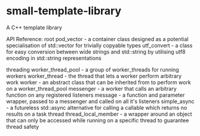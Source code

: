 # small-template-library
A C++ template library

API Reference:
root
pod_vector - a container class designed as a potential specialisation of std::vector for trivially copyable types
utf_convert - a class for easy conversion between wide strings and std::string by utilising utf8 encoding in std::string representations

threading
worker_thread_pool - a group of worker_threads for running workers
worker_thread - the thread that lets a worker perform arbitrary work
worker - an abstract class that can be inherited from to perform work on a worker_thread_pool
messenger - a worker that calls an arbitrary function on any registered listeners
message - a function and parameter wrapper, passed to a messenger and called on all it's listeners
simple_async - a futureless std::async alternative for calling a callable which returns no results on a task thread
thread_local_member - a wrapper around an object that can only be accessed while running on a specific thread to guarantee thread safety
